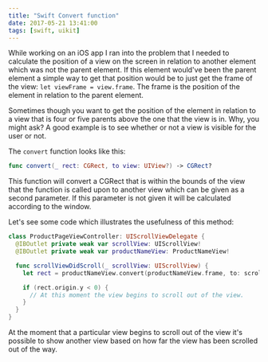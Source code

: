 ```yaml
---
title: "Swift Convert function"
date: 2017-05-21 13:41:00
tags: [swift, uikit]
---
```


While working on an iOS app I ran into the problem that I needed to calculate the position of a view on the screen in relation to another element which was not the parent element. If this element would've been the parent element a simple way to get that position would be to just get the frame of the view: `let viewFrame = view.frame`. The frame is the position of the element in relation to the parent element.

Sometimes though you want to get the position of the element in relation to a view that is four or five parents above the one that the view is in. Why, you might ask? A good example is to see whether or not a view is visible for the user or not.

The `convert` function looks like this:

``` swift
func convert(_ rect: CGRect, to view: UIView?) -> CGRect?
```

This function will convert a CGRect that is within the bounds of the view that the function is called upon to another view which can be given as a second parameter. If this parameter is not given it will be calculated according to the window.

Let's see some code which illustrates the usefulness of this method:

``` swift
class ProductPageViewController: UIScrollViewDelegate {
  @IBOutlet private weak var scrollView: UIScrollView!
  @IBOutlet private weak var productNameView: ProductNameView!

  func scrollViewDidScroll(_ scrollView: UIScrollView) {
    let rect = productNameView.convert(productNameView.frame, to: scrollView)

    if (rect.origin.y < 0) {
      // At this moment the view begins to scroll out of the view.
    }
  }
}
```

At the moment that a particular view begins to scroll out of the view it's possible to show another view based on how far the view has been scrolled out of the way.
